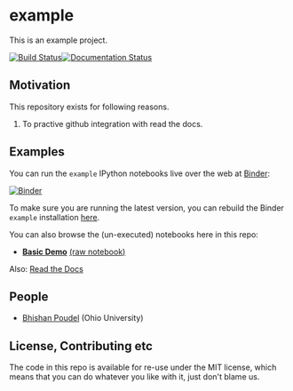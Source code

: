 # example

This is an example project.

[![Build Status](https://travis-ci.org/aimalz/qp.svg?branch=master)](https://travis-ci.org/bhishanpdl/example)[![Documentation Status](http://readthedocs.org/projects/bpexample/badge/?version=latest)](http://bpexample.readthedocs.io/en/latest/?badge=latest)


## Motivation
This repository exists for following reasons.

1. To practive github integration with read the docs.

## Examples

You can run the `example` IPython notebooks live over the web at [Binder](http://mybinder.org):

[![Binder](http://mybinder.org/badge.svg)](http://mybinder.org/repo/bhishanpdl/example)

To make sure you are running the latest version, you can rebuild the Binder `example` installation [here](http://mybinder.org/status/bhishanpdl/example).

You can also browse the (un-executed) notebooks here in this repo:

* **[Basic  Demo](http://htmlpreview.github.io/?https://github.com/bhishanpdl/example/blob/html/demo.html)** [(raw notebook)](https://github.com/bhishanpdl/example/blob/master/docs/notebooks/demo.ipynb)


Also: [Read the Docs](http://bpexample.readthedocs.io/)


## People

* [Bhishan Poudel](https://github.com/bhishanpdl/example/issues/new?body=@bhishanpdl) (Ohio University)

## License, Contributing etc

The code in this repo is available for re-use under the MIT license, 
which means that you can do whatever you like with it, just don't blame us. 